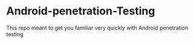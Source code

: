 # Android-penetration-Testing
This repo meant to get you familiar very quickly with Android penetration testing

